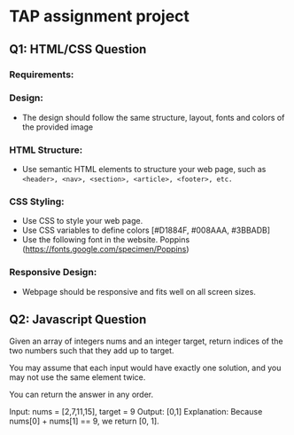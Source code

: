 # TAP assignment project

## Q1: HTML/CSS Question 
### Requirements:
### Design:
* The design should follow the same structure, layout, fonts and colors of the provided image
### HTML Structure:
* Use semantic HTML elements to structure your web page, such as 
``` <header>, <nav>, <section>, <article>, <footer>, etc. ```
### CSS Styling:
* Use CSS to style your web page.
* Use CSS variables to define colors [#D1884F, #008AAA, #3BBADB]
* Use the following font in the website. 
 Poppins (https://fonts.google.com/specimen/Poppins)
### Responsive Design:
* Webpage should be responsive and fits well on all screen sizes.

## Q2: Javascript Question

Given an array of integers nums and an integer target, return indices of the two numbers such that they add up to target.

You may assume that each input would have exactly one solution, and you may not use the same element twice.

You can return the answer in any order.

Input: nums = [2,7,11,15], target = 9
Output: [0,1]
Explanation: Because nums[0] + nums[1] == 9, we return [0, 1].
